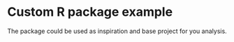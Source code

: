 # Custom R package example

The package could be used as inspiration and base project for you analysis.
